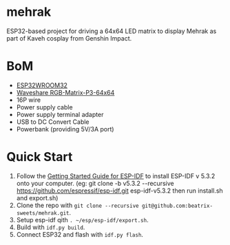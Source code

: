 # mehrak
ESP32-based project for driving a 64x64 LED matrix to display Mehrak as part of Kaveh cosplay from Genshin Impact.

# BoM
- [ESP32­WROOM­32](https://www.google.com/url?sa=t&source=web&rct=j&opi=89978449&url=https://www.espressif.com/sites/default/files/documentation/esp32-wroom-32_datasheet_en.pdf&ved=2ahUKEwigvL3qqdmKAxXj0wIHHYoKKtQQFnoECAwQAQ&usg=AOvVaw0mSRlYcJCS3Wtrmh5NsFOT)
- [Waveshare RGB-Matrix-P3-64x64](https://www.waveshare.com/wiki/RGB-Matrix-P3-64x64)
- 16P wire
- Power supply cable
- Power supply terminal adapter
- USB to DC Convert Cable
- Powerbank (providing 5V/3A port)

# Quick Start
1. Follow the [Getting Started Guide for ESP-IDF](https://docs.espressif.com/projects/esp-idf/en/latest/esp32/get-started/index.html) to install ESP-IDF v 5.3.2 onto your computer. (eg: git clone -b v5.3.2 --recursive https://github.com/espressif/esp-idf.git esp-idf-v5.3.2 then run install.sh and export.sh)
2. Clone the repo with `git clone --recursive git@github.com:beatrix-sweets/mehrak.git`.
3. Setup esp-idf qith `. ~/esp/esp-idf/export.sh`.
4. Build with `idf.py build`.
5. Connect ESP32 and flash with `idf.py flash`.
